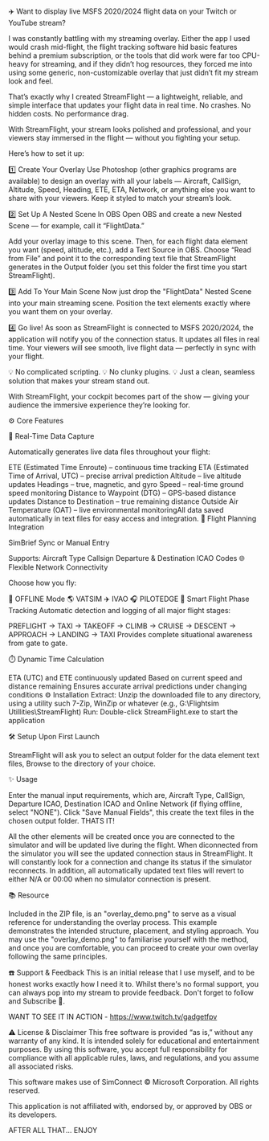 ✈️ Want to display live MSFS 2020/2024 flight data on your Twitch or YouTube stream?

I was constantly battling with my streaming overlay.  Either the app I used would crash mid-flight, the flight tracking software hid basic features behind a premium subscription, or the tools that did work were far too CPU-heavy for streaming, and if they didn’t hog resources, they forced me into using some generic, non-customizable overlay that just didn’t fit my stream look and feel.

That’s exactly why I created StreamFlight — a lightweight, reliable, and simple interface that updates your flight data in real time. No crashes. No hidden costs. No performance drag.

With StreamFlight, your stream looks polished and professional, and your viewers stay immersed in the flight — without you fighting your setup.

Here’s how to set it up:

1️⃣ Create Your Overlay
Use Photoshop (other graphics programs are available) to design an overlay with all your labels — Aircraft, CallSign, Altitude, Speed, Heading, ETE, ETA, Network, or anything else you want to share with your viewers. Keep it styled to match your stream’s look.

2️⃣ Set Up A Nested Scene In OBS
Open OBS and create a new Nested Scene — for example, call it “FlightData.”

Add your overlay image to this scene.  Then, for each flight data element you want (speed, altitude, etc.), add a Text Source in OBS.  Choose “Read from File” and point it to the corresponding text file that StreamFlight generates in the Output folder (you set this folder the first time you start StreamFlight).

3️⃣ Add To Your Main Scene
Now just drop the "FlightData" Nested Scene into your main streaming scene. Position the text elements exactly where you want them on your overlay.

4️⃣ Go live!
As soon as StreamFlight is connected to MSFS 2020/2024, the application will notify you of the connection status. It updates all files in real time. Your viewers will see smooth, live flight data — perfectly in sync with your flight.

💡 No complicated scripting. 💡 No clunky plugins. 💡 Just a clean, seamless solution that makes your stream stand out.

With StreamFlight, your cockpit becomes part of the show — giving your audience the immersive experience they’re looking for.

⚙️ Core Features

🧭 Real-Time Data Capture

Automatically generates live data files throughout your flight:

ETE (Estimated Time Enroute) – continuous time tracking
ETA (Estimated Time of Arrival, UTC) – precise arrival prediction
Altitude – live altitude updates
Headings – true, magnetic, and gyro
Speed – real-time ground speed monitoring
Distance to Waypoint (DTG) – GPS-based distance updates
Distance to Destination – true remaining distance
Outside Air Temperature (OAT) – live environmental monitoringAll data saved automatically in text files for easy access and integration.
🛫 Flight Planning Integration

SimBrief Sync or Manual Entry

Supports:
Aircraft Type
Callsign
Departure & Destination ICAO Codes
🌐 Flexible Network Connectivity

Choose how you fly:

📴 OFFLINE Mode
🌎 VATSIM
✈️ IVAO
🎧 PILOTEDGE
🚀 Smart Flight Phase Tracking
Automatic detection and logging of all major flight stages:

PREFLIGHT → TAXI → TAKEOFF → CLIMB → CRUISE → DESCENT → APPROACH → LANDING → TAXI
Provides complete situational awareness from gate to gate.

⏱️ Dynamic Time Calculation

ETA (UTC) and ETE continuously updated
Based on current speed and distance remaining
Ensures accurate arrival predictions under changing conditions
⚙️ Installation
Extract: Unzip the downloaded file to any directory, using a utility such 7-Zip, WinZip or whatever (e.g., G:\Flightsim Utillities\StreamFlight\)
Run: Double-click StreamFlight.exe to start the application

🛠️ Setup
Upon First Launch

StreamFlight will ask you to select an output folder for the data element text files, Browse to the directory of your choice.

✨ Usage

Enter the manual input requirements, which are, Aircraft Type, CallSign, Departure ICAO, Destination ICAO and Online Network (if flying offline, select "NONE"). Click "Save Manual Fields", this create the text files in the chosen output folder.  THATS IT!

All the other elements will be created once you are connected to the simulator and will be updated live during the flight.  When diconnected from the simulator you will see the updated connection staus in StreamFlight.  It will constantly look for a connection and change its status if the simulator reconnects.  In addition, all automatically updated text files will revert to either N/A or 00:00 when no simulator connection is present.

📚 Resource

Included in the ZIP file, is an "overlay_demo.png" to serve as a visual reference for understanding the overlay process. This example demonstrates the intended structure, placement, and styling approach. You may use the "overlay_demo.png" to familiarise yourself with the method, and once you are comfortable, you can proceed to create your own overlay following the same principles.

☎️ Support & Feedback
This is an initial release that I use myself, and to be honest works exactly how I need it to. Whilst there's no formal support, you can always pop into my stream to provide feedback. Don't forget to follow and Subscribe 🤣.

WANT TO SEE IT IN ACTION - https://www.twitch.tv/gadgetfpv

⚠️ License & Disclaimer
This free software is provided “as is,” without any warranty of any kind. It is intended solely for educational and entertainment purposes. By using this software, you accept full responsibility for compliance with all applicable rules, laws, and regulations, and you assume all associated risks.

This software makes use of SimConnect © Microsoft Corporation. All rights reserved.

This application is not affiliated with, endorsed by, or approved by OBS or its developers.

AFTER ALL THAT... ENJOY
